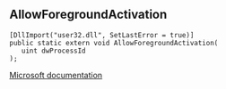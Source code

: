 ## AllowForegroundActivation

```
[DllImport("user32.dll", SetLastError = true)]
public static extern void AllowForegroundActivation(
   uint dwProcessId
);
```

[Microsoft documentation](TODO)
